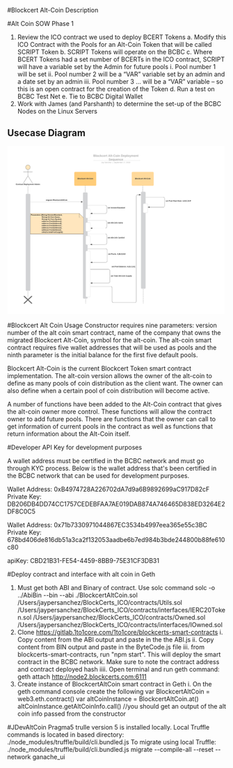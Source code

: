 #Blockcert Alt-Coin Description


#Alt Coin SOW Phase 1
1.	Review the ICO contract we used to deploy BCERT Tokens
        a.	Modify this ICO Contract with the Pools for an Alt-Coin Token that will be         called SCRIPT Token
        b.	SCRIPT Tokens will operate on the BCBC
        c.	Where BCERT Tokens had a set number of BCERTs in the ICO contract, SCRIPT will     have a variable set by the Admin for future pools
                i.	Pool number 1 will be set
                ii.	Pool number 2 will be a “VAR” variable set by an admin and a date set      by an admin
                iii.    Pool number 3 … will be a “VAR” variable – so this is an open              contract for the creation of the Token
        d.	Run a test on BCBC Test Net
        e.	Tie to BCBC Digital Wallet 
2.	Work with James (and Parshanth) to determine the set-up of the BCBC Nodes on the Linux     Servers

## Usecase Diagram

<img src="./Blockcert Alt-Coin Deployment Sequence.png" width="500">


#Blockcert Alt Coin Usage
Constructor requires nine parameters: version number of the alt coin smart contract, name of the company that owns the migrated Blockcert Alt-Coin, symbol for the alt-coin.  The alt-coin smart contract requires five wallet addresses that will be used as pools and the ninth parameter is the initial balance for the first five default pools.

Blockcert Alt-Coin is the current Blockcert Token smart contract implementation.  The alt-coin version allows the owner of the alt-coin to define as many pools of coin distribution as the client want.  The owner can also define when a certain pool of coin distribution will become active.

A number of functions have been added to the Alt-Coin contract that gives the alt-coin owner more control.  These functions will allow the contract owner to add future pools.  There are functions that the owner can call to get information of current pools in the contract as well as functions that return information about the Alt-Coin itself.


#Developer API Key for development purposes

A wallet address must be certified in the BCBC network and must go through KYC process.  Below is the wallet address that's been certified in the BCBC network that can be used for development purposes.

Wallet Address: 0xB4974728A226702dA7d9a6B9892699aC917D82cF
Private Key: DB206DB4DD74CC1757CEDEBFAA7AE019DAB874A746465D838ED3264E2DF8C0C5

Wallet Address: 0x71b7330971044867EC3534b4997eea365e55c3BC
Private Key: 678bd406de816db51a3ca2f132053aadbe6b7ed984b3bde244800b88fe610c80

apiKey: CBD21B31-FE54-4459-8BB9-75E31CF3DB31

#Deploy contract and interface with alt coin in Geth
1. Must get both ABI and Binary of contract.  Use solc command
        solc -o ../AbiBin --bin --abi ./BlockcertAltCoin.sol /Users/jaypersanchez/BlockCerts_ICO/contracts/Utils.sol /Users/jaypersanchez/BlockCerts_ICO/contracts/interfaces/IERC20Token.sol /Users/jaypersanchez/BlockCerts_ICO/contracts/Owned.sol /Users/jaypersanchez/BlockCerts_ICO/contracts/interfaces/IOwned.sol
2. Clone https://gitlab.1to1core.com/1to1core/blockcerts-smart-contracts
        i. Copy content from the ABI output and paste in the the ABI.js
        ii. Copy content from BIN output and paste in the ByteCode.js file
        iii. from blockcerts-smart-contracts, run "npm start".  This will deploy the smart contract in the BCBC network.  Make sure to note the contract address and contract deployed hash
        iiii. Open terminal and run geth command: geth attach http://node2.blockcerts.com:6111
3. Create instance of BlockcertAltCoin smart contract in Geth
        i. On the geth command console create the following
                var BlockcertAltCoin = web3.eth.contract(<copy and paste the ABI from the ABI file>)
                var altCoinInstance = BlockcertAltCoin.at(<paste the contract deployed address>)
                altCoinInstance.getAltCoinInfo.call() //you should get an output of the alt coin info passed from the constructor

#JDevAltCoin Pragma5
trulle version 5 is installed locally.  Local Truffle commands is located in based directory:
        ./node_modules/truffle/build/cli.bundled.js
To migrate using local Truffle:  ./node_modules/truffle/build/cli.bundled.js migrate --compile-all --reset --network ganache_ui



